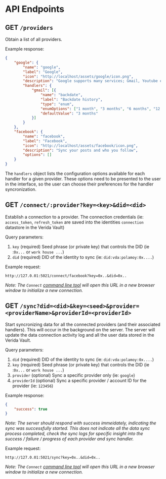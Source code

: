 # API Endpoints

## GET `/providers`

Obtain a list of all providers.

Example response:

```json
{
    "google": {
        "name": "google",
        "label": "Google",
        "icon": "http://localhost/assets/google/icon.png",
        "description": "Google supports many services; Gmail, Youtube etc.",
        "handlers": {
            "gmail": [{
                "name": "backdate",
                "label": "Backdate history",
                "type": "enum",
                "enumOptions": ["1 month", "3 months", "6 months", "12 months"],
                "defaultValue": "3 months"
            }]
        }
    },
    "facebook": {
        "name": "facebook",
        "label": "Facebook",
        "icon": "http://localhost/assets/facebook/icon.png",
        "description": "Sync your posts and who you follow",
        "options": []
    }
}
```

The `handlers` object lists the configuration options available for each handler for a given provider. These options need to be presented to the user in the interface, so the user can choose their preferences for the handler syncronization.

## GET `/connect/:provider?key=<key>&did=<did>`

Establish a connection to a provider. The connection credentials (ie: `access_token`, `refresh_token` are saved into the identities `connection` datastore in the Verida Vault)

Query parameters:

1. `key` (required)  Seed phrase (or private key) that controls the DID (ie :`0x...` or `work house ...`)
2. `did` (required)  DID of the identity to sync (ie: `did:vda:polamoy:0x....`)

Example request:

```
http://127.0.01:5021/connect/facebook?key=0x..&did=0x..
```

_Note: The `Connect` [command line tool](./CLI.md) will open this URL in a new browser window to initialize a new connection._

## GET `/sync?did=<did>&key=<seed>&provider=<providerName>&providerId=<providerId>`

Start syncronizing data for all the connected providers (and their associated handlers). This will occur in the background on the server. The server will update the data connection activity log and all the user data stored in the Verida Vault.

Query parameters:

1. `did` (required) DID of the identity to sync (ie: `did:vda:polamoy:0x....`)
2. `key` (required) Seed phrase (or private key) that controls the DID (ie :`0x...` or `work house ...`)
3. `provider` (optional) Sync a specific provider only (ie: `google`)
4. `providerId` (optional) Sync a specific provider / account ID for the provider (ie: `123456`)

Example response:

```json
{
    "success": true
}
```

_Note: The server should respond with success immeidately, indicating the sync was successfully started. This does not indicate all the data sync process completed, check the sync logs for specific insight into the success / failure / progress of each provider and sync handler._

Example request:

```
http://127.0.01:5021/sync?key=0x..&did=0x..
```

_Note: The `Connect` [command line tool](./CLI.md) will open this URL in a new browser window to initialize a new connection._